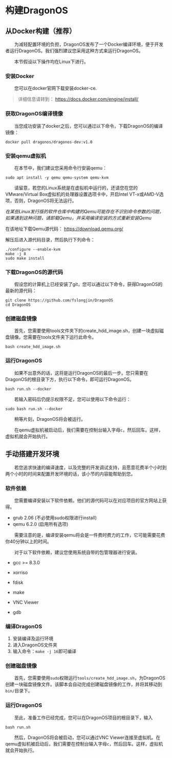 # 构建DragonOS

## 从Docker构建（推荐）

&emsp;&emsp;为减轻配置环境的负担，DragonOS发布了一个Docker编译环境，便于开发者运行DragonOS。我们强烈建议您采用这种方式来运行DragonOS。

&emsp;&emsp;本节假设以下操作均在Linux下进行。

### 安装Docker

&emsp;&emsp;您可以在docker官网下载安装docker-ce.

> 详细信息请转到： https://docs.docker.com/engine/install/

### 获取DragonOS编译镜像

&emsp;&emsp;当您成功安装了docker之后，您可以通过以下命令，下载DragonOS的编译镜像：

```shell
docker pull dragonos/dragonos-dev:v1.0
```

### 安装qemu虚拟机

&emsp;&emsp;在本节中，我们建议您采用命令行安装qemu：

```shell
sudo apt install -y qemu qemu-system qemu-kvm
```

&emsp;&emsp;请留意，若您的Linux系统是在虚拟机中运行的，还请您在您的VMware/Virtual Box虚拟机的处理器设置选项卡中，开启Intel VT-x或AMD-V选项，否则，DragonOS将无法运行。

*在某些Linux发行版的软件仓库中构建的Qemu可能存在不识别命令参数的问题，如果遇到这种问题，请卸载Qemu，并采用编译安装的方式重新安装Qemu*

在该地址下载Qemu源代码： https://download.qemu.org/

解压后进入源代码目录，然后执行下列命令：

```shell
./configure --enable-kvm
make -j 8
sudo make install
```

### 下载DragonOS的源代码

&emsp;&emsp;假设您的计算机上已经安装了git，您可以通过以下命令，获得DragonOS的最新的源代码：

```shell
git clone https://github.com/fslongjin/DragonOS
cd DragonOS
```

### 创建磁盘镜像

&emsp;&emsp;首先，您需要使用tools文件夹下的create_hdd_image.sh，创建一块虚拟磁盘镜像。您需要在tools文件夹下运行此命令。

```shell
bash create_hdd_image.sh
```

### 运行DragonOS

&emsp;&emsp;如果不出意外的话，这将是运行DragonOS的最后一步。您只需要在DragonOS的根目录下方，执行以下命令，即可运行DragonOS。

```shell
bash run.sh --docker
```

&emsp;&emsp;若输入密码后仍提示权限不足，您可以使用以下命令运行：

```shell
sudo bash run.sh --docker
```

&emsp;&emsp;稍等片刻，DragonOS将会被运行。

&emsp;&emsp;在qemu虚拟机被启动后，我们需要在控制台输入字母`c`，然后回车。这样，虚拟机就会开始执行。



## 手动搭建开发环境

&emsp;&emsp;若您追求快速的编译速度，以及完整的开发调试支持，且愿意花费半个小时到两个小时的时间来配置开发环境的话，该小节的内容能帮助到您。

### 软件依赖

&emsp;&emsp;您需要编译安装以下软件依赖。他们的源代码可以在对应项目的官方网站上获得。

- grub 2.06 (不必使用sudo权限进行install)
- qemu 6.2.0 (启用所有选项)

&emsp;&emsp;需要注意的是，编译安装qemu将会是一件费时费力的工作，它可能需要花费你40分钟以上的时间。

&emsp;&emsp;对于以下软件依赖，建议您使用系统自带的包管理器进行安装。

- gcc >= 8.3.0

- xorriso

- fdisk

- make

- VNC Viewer

- gdb



### 编译DragonOS

1. 安装编译及运行环境
2. 进入DragonOS文件夹
3. 输入命令：`make -j 16`即可编译



### 创建磁盘镜像

&emsp;&emsp;首先，您需要使用`sudo`权限运行`tools/create_hdd_image.sh`，为DragonOS创建一块磁盘镜像文件。该脚本会自动完成创建磁盘镜像的工作，并将其移动到`bin/`目录下。

### 运行DragonOS

&emsp;&emsp;至此，准备工作已经完成，您可以在DragonOS项目的根目录下，输入

```shell
bash run.sh
```

&emsp;&emsp;然后，DragonOS将会被启动，您可以通过VNC Viewer连接至虚拟机。在qemu虚拟机被启动后，我们需要在控制台输入字母`c`，然后回车。这样，虚拟机就会开始执行。
